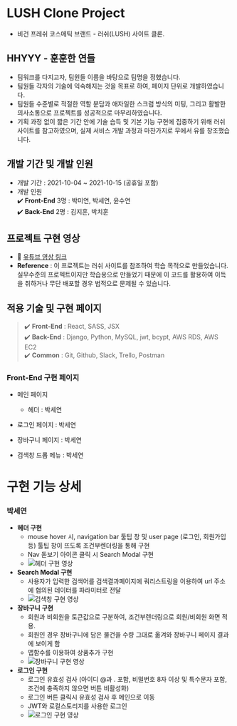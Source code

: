 # LUSH Clone Project

- 비건 프레쉬 코스메틱 브랜드 - 러쉬(LUSH) 사이트 클론.

## HHYYY - 훈훈한 연들
- 팀워크를 다지고자, 팀원들 이름을 바탕으로 팀명을 정했습니다.
- 팀원들 각자의 기술에 익숙해지는 것을 목표로 하여, 페이지 단위로 개발하였습니다.
- 팀원들 수준별로 적절한 역할 분담과 애자일한 스크럼 방식의 미팅, 그리고 활발한 의사소통으로 프로젝트를 성공적으로 마무리하였습니다.
- 기획 과정 없이 짧은 기간 안에 기술 습득 및 기본 기능 구현에 집중하기 위해 러쉬 사이트를 참고하였으며, 실제 서비스 개발 과정과 마찬가지로 무에서 유를 창조했습니다.


## 개발 기간 및 개발 인원
- 개발 기간 : 2021-10-04 ~ 2021-10-15 (공휴일 포함)
- 개발 인원<br />
   ✔️  **Front-End** 3명 : 박미연, 박세연, 윤수연<br />
   ✔️  **Back-End** 2명 : 김지훈, 박치훈<br />
   
## 프로젝트 구현 영상
- 📎 [유튜브 영상 링크](https://youtu.be/dZ92JHGZodI)
- **Reference** : 이 프로젝트는 러쉬 사이트를 참조하여 학습 목적으로 만들었습니다.
실무수준의 프로젝트이지만 학습용으로 만들었기 때문에 이 코드를 활용하여 이득을 취하거나 무단 배포할 경우 법적으로 문제될 수 있습니다.

## 적용 기술 및 구현 페이지
> ✔️ **Front-End** : React, SASS, JSX<br />
> ✔️ **Back-End** : Django, Python, MySQL, jwt, bcypt, AWS RDS, AWS EC2<br />
> ✔️ **Common** : Git, Github, Slack, Trello, Postman<br />

### Front-End 구현 페이지
- 메인 페이지
  - 헤더 : 박세연

- 로그인 페이지 : 박세연
- 장바구니 페이지 : 박세연
- 검색창 드롭 메뉴 : 박세연

# 구현 기능 상세

### 박세연
   - **헤더 구현**
     - mouse hover 시, navigation bar 툴팁 창 및 user page (로그인, 회원가입 등) 툴팁 창이 뜨도록 조건부렌더링을 통해 구현
     - Nav 돋보기 아이콘 클릭 시 Search Modal 구현
     - ![헤더 구현 영상](https://user-images.githubusercontent.com/62207127/145955106-9ea66c5c-6bef-4a18-beab-6479101a2eaa.gif)
   - **Search Modal 구현**
      - 사용자가 입력한 검색어를 검색결과페이지에 쿼리스트링을 이용하여 url 주소에 협의된 데이터를 파라미터로 전달
      - ![검색창 구현 영상](https://user-images.githubusercontent.com/62207127/145956039-94fe0693-e5ea-473a-b5c1-92dfd11f0b3d.gif)
   - **장바구니 구현**
      - 회원과 비회원을 토큰값으로 구분하여, 조건부렌더링으로 회원/비회원 화면 적용.
      - 회원인 경우 장바구니에 담은 물건을 수량 그대로 옮겨와 장바구니 페이지 결과에 보이게 함
      - 맵함수를 이용하여 상품추가 구현
      - ![장바구니 구현 영상](https://user-images.githubusercontent.com/62207127/145956464-34494361-de51-432e-a129-c8748fa30bf3.gif)
   - **로그인 구현**
      - 로그인 유효성 검사 (아이디 @과 . 포함, 비밀번호 8자 이상 및 특수문자 포함, 조건에 충족하지 않으면 버튼 비활성화)
      - 로그인 버튼 클릭시 유효성 검사 후 메인으로 이동
      - JWT와 로컬스토리지를 사용한 로그인
      - ![로그인 구현 영상](https://user-images.githubusercontent.com/62207127/145955620-e9cb5127-b906-4e5f-bbc5-71af81417c30.gif)
